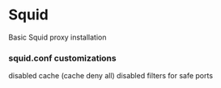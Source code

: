 Squid
=====


Basic Squid proxy installation

### squid.conf customizations
disabled cache (cache deny all)
disabled filters for safe ports
